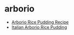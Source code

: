 # arborio

 * [Arborio Rice Pudding Recipe](../../index/a/arborio-rice-pudding-recipe.json)
 * [Italian Arborio Rice Pudding](../../index/i/italian-arborio-rice-pudding.json)
